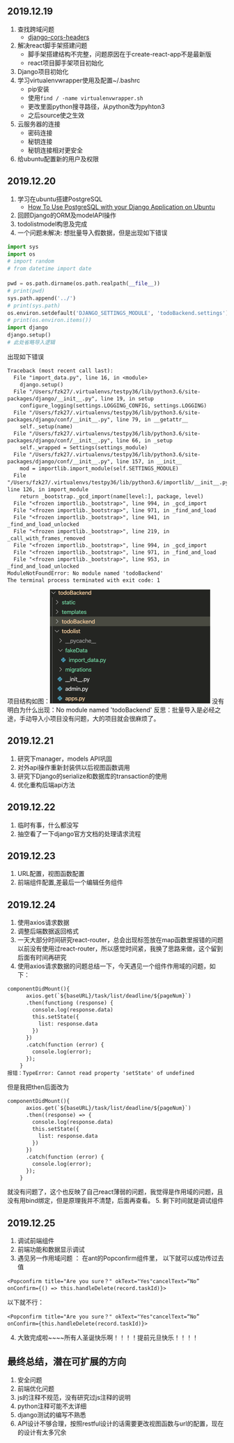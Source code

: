 ## 2019.12.19
1. 查找跨域问题
    - [django-cors-headers](https://github.com/adamchainz/django-cors-headers)
2. 解决react脚手架搭建问题
    - 脚手架搭建结构不完整，问题原因在于create-react-app不是最新版
    - react项目脚手架项目初始化
3. Django项目初始化
4. 学习virtualenvwrapper使用及配置~/.bashrc
    - pip安装
    - 使用`find / -name virtualenvwrapper.sh`
    - 更改里面python搜寻路径，从python改为pyhton3
    - 之后source使之生效
5. 云服务器的连接
    - 密码连接
    - 秘钥连接
    - 秘钥连接相对更安全
6. 给ubuntu配置新的用户及权限

## 2019.12.20
1. 学习在ubuntu搭建PostgreSQL
    - [How To Use PostgreSQL with your Django Application on Ubuntu](https://www.digitalocean.com/community/tutorials/how-to-use-postgresql-with-your-django-application-on-ubuntu-14-04)
2. 回顾Django的ORM及modelAPI操作
3. todolistmodel构思及完成
4. 一个问题未解决:
想批量导入假数据，但是出现如下错误
``` import_data.py
import sys
import os
# import random
# from datetime import date

pwd = os.path.dirname(os.path.realpath(__file__))
# print(pwd)
sys.path.append('../')
# print(sys.path)
os.environ.setdefault('DJANGO_SETTINGS_MODULE', 'todoBackend.settings')
# print(os.environ.items())
import django
django.setup()
# 此处省略导入逻辑
```
出现如下错误
```
Traceback (most recent call last):
  File "import_data.py", line 16, in <module>
    django.setup()
  File "/Users/fzk27/.virtualenvs/testpy36/lib/python3.6/site-packages/django/__init__.py", line 19, in setup
    configure_logging(settings.LOGGING_CONFIG, settings.LOGGING)
  File "/Users/fzk27/.virtualenvs/testpy36/lib/python3.6/site-packages/django/conf/__init__.py", line 79, in __getattr__
    self._setup(name)
  File "/Users/fzk27/.virtualenvs/testpy36/lib/python3.6/site-packages/django/conf/__init__.py", line 66, in _setup
    self._wrapped = Settings(settings_module)
  File "/Users/fzk27/.virtualenvs/testpy36/lib/python3.6/site-packages/django/conf/__init__.py", line 157, in __init__
    mod = importlib.import_module(self.SETTINGS_MODULE)
  File "/Users/fzk27/.virtualenvs/testpy36/lib/python3.6/importlib/__init__.py", line 126, in import_module
    return _bootstrap._gcd_import(name[level:], package, level)
  File "<frozen importlib._bootstrap>", line 994, in _gcd_import
  File "<frozen importlib._bootstrap>", line 971, in _find_and_load
  File "<frozen importlib._bootstrap>", line 941, in _find_and_load_unlocked
  File "<frozen importlib._bootstrap>", line 219, in _call_with_frames_removed
  File "<frozen importlib._bootstrap>", line 994, in _gcd_import
  File "<frozen importlib._bootstrap>", line 971, in _find_and_load
  File "<frozen importlib._bootstrap>", line 953, in _find_and_load_unlocked
ModuleNotFoundError: No module named 'todoBackend'
The terminal process terminated with exit code: 1
```
项目结构如图：![项目结构图](./other_source/截屏2019-12-2023.37.10.png)
没有明白为什么出现：No module named 'todoBackend'
反思：批量导入是必经之途，手动导入小项目没有问题，大的项目就会很麻烦了。

## 2019.12.21
1. 研究下manager，models API巩固
2. 对外api操作重新封装供以后视图函数调用
3. 研究下Django的serialize和数据库的transaction的使用
4. 优化重构后端api方法

## 2019.12.22
1. 临时有事，什么都没写
2. 抽空看了一下django官方文档的处理请求流程

## 2019.12.23
1. URL配置，视图函数配置
2. 前端组件配置,差最后一个编辑任务组件

## 2019.12.24
1. 使用axios请求数据
2. 调整后端数据返回格式
3. 一天大部分时间研究react-router，总会出现<Link>标签放在map函数里报错的问题
以前没有使用过react-router，所以感觉时间紧，我换了思路来做，这个留到后面有时间再研究
4. 使用axios请求数据的问题总结一下，今天遇见一个组件作用域的问题，如下：
```
componentDidMount(){
      axios.get(`${baseURL}/task/list/deadline/${pageNum}`)
      .then(functiong (response) {
        console.log(response.data)
        this.setState({
          list: response.data
        })
      })
      .catch(function (error) {
        console.log(error);
      });
    }
报错：TypeError: Cannot read property 'setState' of undefined
```
但是我把then后面改为
```
componentDidMount(){
      axios.get(`${baseURL}/task/list/deadline/${pageNum}`)
      .then((response) => {
        console.log(response.data)
        this.setState({
          list: response.data
        })
      })
      .catch(function (error) {
        console.log(error);
      });
    }
```
就没有问题了，这个也反映了自己react薄弱的问题，我觉得是作用域的问题，且没有用bind绑定，但是原理我并不清楚，后面再查看。
5. 剩下时间就是调试组件

## 2019.12.25
1. 调试前端组件
2. 前端功能和数据显示调试
3. 遇见另一作用域问题 ：
在ant的Popconfirm组件里， 以下就可以成功传过去值
```
<Popconfirm title="Are you sure？" okText="Yes"cancelText=“No” 
onConfirm={() => this.handleDelete(record.taskId)}>
```
以下就不行：
```
<Popconfirm title="Are you sure？" okText="Yes"cancelText=“No” 
onConfirm={this.handleDelete(record.taskId)}>
```

4. 大致完成啦~~~~所有人圣诞快乐啊！！！！提前元旦快乐！！！！


## 最终总结，潜在可扩展的方向
1. 安全问题
2. 前端优化问题
3. js的注释不规范，没有研究过js注释的说明
4. python注释可能不太详细
5. django测试的编写不熟悉
6. API设计不够合理，按照restful设计的话需要更改视图函数与url的配置，现在的设计有太多冗余

